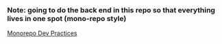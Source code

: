 ### Note: going to do the back end in this repo so that everything lives in one spot (mono-repo style)

[Monorepo Dev Practices](https://circleci.com/blog/monorepo-dev-practices/)
